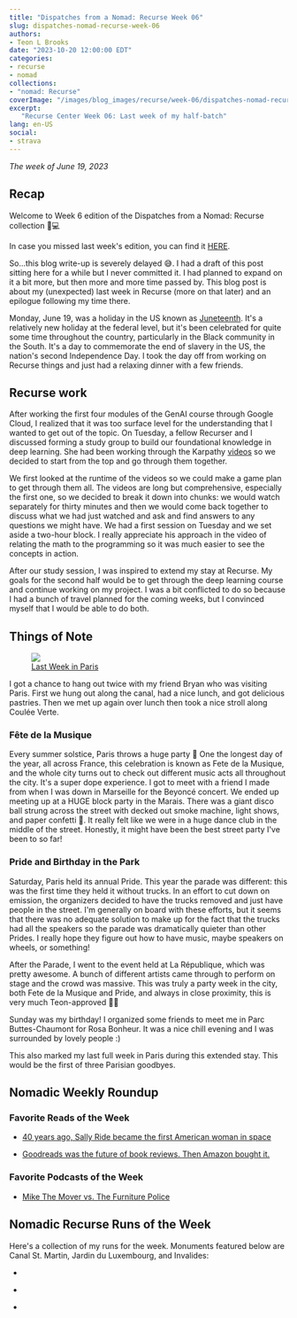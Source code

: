 ```yaml
---
title: "Dispatches from a Nomad: Recurse Week 06"
slug: dispatches-nomad-recurse-week-06
authors:
- Teon L Brooks
date: "2023-10-20 12:00:00 EDT"
categories:
- recurse
- nomad
collections:
- "nomad: Recurse"
coverImage: "/images/blog_images/recurse/week-06/dispatches-nomad-recurse-week-06.jpg"
excerpt:
   "Recurse Center Week 06: Last week of my half-batch"
lang: en-US
social:
- strava
---
```

<script> import Callout from '$lib/components/Callout.svelte'; </script>

*The week of June 19, 2023*

## Recap

Welcome to Week 6 edition of the Dispatches from a Nomad: Recurse collection 🎒💻

In case you missed last week's edition, you can find it [HERE](./dispatches-nomad-recurse-week-05).


<Callout>
   So...this blog write-up is severely delayed 😅. I had a draft of this post sitting here for a while but I never committed it. I had planned to expand on it a bit more, but then more and more time passed by. This blog post is about my (unexpected) last week in Recurse (more on that later) and an epilogue following my time there.
</Callout>

Monday, June 19, was a holiday in the US known as [Juneteenth](https://nmaahc.si.edu/explore/stories/historical-legacy-juneteenth). It's a relatively new holiday at the federal level, but it's been celebrated for quite some time throughout the country, particularly in the Black community in the South. It's a day to commemorate the end of slavery in the US, the nation's second Independence Day. I took the day off from working on Recurse things and just had a relaxing dinner with a few friends.

## Recurse work

After working the first four modules of the GenAI course through Google Cloud, I realized that it was too surface level for the understanding that I wanted to get out of the topic. On Tuesday, a fellow Recurser and I discussed forming a study group to build our foundational knowledge in deep learning. She had been working through the Karpathy [videos](https://youtube.com/playlist?list=PLAqhIrjkxbuWI23v9cThsA9GvCAUhRvKZ&si=UWnUJcC9NjBZBKKA) so we decided to start from the top and go through them together.

We first looked at the runtime of the videos so we could make a game plan to get through them all. The videos are long but comprehensive, especially the first one, so we decided to break it down into chunks: we would watch separately for thirty minutes and then we would come back together to discuss what we had just watched and ask and find answers to any questions we might have. We had a first session on Tuesday and we set aside a two-hour block. I really appreciate his approach in the video of relating the math to the programming so it was much easier to see the concepts in action.

After our study session, I was inspired to extend my stay at Recurse. My goals for the second half would be to get through the deep learning course and continue working on my project. I was a bit conflicted to do so because I had a bunch of travel planned for the coming weeks, but I convinced myself that I would be able to do both.

## Things of Note

<a href="https://photos.app.goo.gl/itX8WBWvwMZHdbFx7">
   <figure>
       <img src="https://lh3.googleusercontent.com/pw/ADCreHeYJcCEPL08nS50ZL1unxiV02syqtHw3YqYu9xEXlbH287_unyzOUo4D6wOrub628SAcgaQyCRyfOHS21CBSwaOk0gEf9ztxv0J1U28ZSfOTpyFxsFqvIQHnSrNZ25O_zPb7HWDJ6f6O9jiRroLu6lBGg=w1264-h1680-s-no?authuser=0" />
       <figcaption>Last Week in Paris</figcaption>
   </figure>
</a>

I got a chance to hang out twice with my friend Bryan who was visiting Paris. First we hung out along the canal, had a nice lunch, and got delicious pastries. Then we met up again over lunch then took a nice stroll along Coulée Verte.

### Fête de la Musique

Every summer solstice, Paris throws a huge party 🥳 One the longest day of the year, all across France, this celebration is known as Fete de la Musique, and the whole city turns out to check out different music acts all throughout the city. It's a super dope experience. I got to meet with a friend I made from when I was down in Marseille for the Beyoncé concert. We ended up meeting up at a HUGE block party in the Marais. There was a giant disco ball strung across the street with decked out smoke machine, light shows, and paper confetti 🎊. It really felt like we were in a huge dance club in the middle of the street. Honestly, it might have been the best street party I've been to so far!

### Pride and Birthday in the Park

Saturday, Paris held its annual Pride. This year the parade was different: this was the first time they held it without trucks. In an effort to cut down on emission, the organizers decided to have the trucks removed and just have people in the street. I'm generally on board with these efforts, but it seems that there was no adequate solution to make up for the fact that the trucks had all the speakers so the parade was dramatically quieter than other Prides. I really hope they figure out how to have music, maybe speakers on wheels, or something!

After the Parade, I went to the event held at La République, which was pretty awesome. A bunch of different artists came through to perform on stage and the crowd was massive. This was truly a party week in the city, both Fete de la Musique and Pride, and always in close proximity, this is very much Teon-approved ✌🏾

Sunday was my birthday! I organized some friends to meet me in Parc Buttes-Chaumont for Rosa Bonheur. It was a nice chill evening and I was surrounded by lovely people :)

This also marked my last full week in Paris during this extended stay. This would be the first of three Parisian goodbyes.

## Nomadic Weekly Roundup

### Favorite Reads of the Week

- [40 years ago, Sally Ride became the first American woman in space](https://www.npr.org/2023/06/16/1182114390/sally-ride-first-american-woman-space)

- [Goodreads was the future of book reviews. Then Amazon bought it.](https://www.washingtonpost.com/technology/2023/07/01/amazon-goodreads-elizabeth-gilbert/)

### Favorite Podcasts of the Week

- [Mike The Mover vs. The Furniture Police](https://one.npr.org/?sharedMediaId=1182214943:1184106486)

## Nomadic Recurse Runs of the Week

Here's a collection of my runs for the week. Monuments featured below are Canal St. Martin, Jardin du Luxembourg, and Invalides:

<!-- 16: Canal St. Martin -->
- <div class="strava-embed-placeholder" data-embed-type="activity" data-embed-id="9302626484"></div>

<!-- 17: Jardin du Luxembourg -->
- <div class="strava-embed-placeholder" data-embed-type="activity" data-embed-id="9315687037"></div>

<!-- 18: Invalides -->
- <div class="strava-embed-placeholder" data-embed-type="activity" data-embed-id="9325065916"></div>
